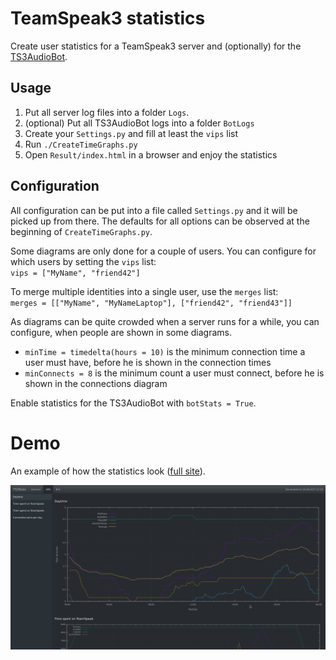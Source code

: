 # TeamSpeak3 statistics
Create user statistics for a TeamSpeak3 server and (optionally) for the [TS3AudioBot](https://github.com/Splamy/TS3AudioBot).

## Usage
 1. Put all server log files into a folder `Logs`.
 1. (optional) Put all TS3AudioBot logs into a folder `BotLogs`
 1. Create your `Settings.py` and fill at least the `vips` list
 1. Run `./CreateTimeGraphs.py`
 1. Open `Result/index.html` in a browser and enjoy the statistics

## Configuration
All configuration can be put into a file called `Settings.py` and it will be picked up from there. The defaults for all options can be observed at the beginning of `CreateTimeGraphs.py`.

Some diagrams are only done for a couple of users. You can configure for which users by setting the `vips` list:  
`vips = ["MyName", "friend42"]`

To merge multiple identities into a single user, use the `merges` list:  
`merges = [["MyName", "MyNameLaptop"], ["friend42", "friend43"]]`

As diagrams can be quite crowded when a server runs for a while, you can configure, when people are shown in some diagrams.

 - `minTime = timedelta(hours = 10)` is the minimum connection time a user must have, before he is shown in the connection times
 - `minConnects = 8` is the minimum count a user must connect, before he is shown in the connections diagram

Enable statistics for the TS3AudioBot with `botStats = True`.

# Demo

An example of how the statistics look ([full site](https://flakebi.github.io/ts3stats/Result/)).

![Screenshot](Screenshot.png)

